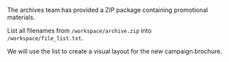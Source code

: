 The archives team has provided a ZIP package containing promotional materials.

List all filenames from `/workspace/archive.zip` into `/workspace/file_list.txt`.

We will use the list to create a visual layout for the new campaign brochure.

